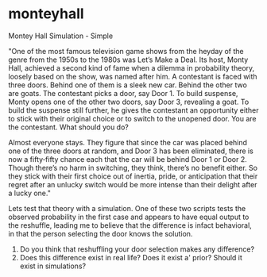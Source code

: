 # monteyhall
Montey Hall Simulation - Simple

"One of the most famous television game shows from the heyday of the genre from the 1950s to the 1980s was Let’s Make a Deal. Its host, Monty Hall, achieved a second kind of fame when a dilemma in probability theory, loosely based on the show, was named after him. A contestant is faced with three doors. Behind one of them is a sleek new car. Behind the other two are goats. The contestant picks a door, say Door 1. To build suspense, Monty opens one of the other two doors, say Door 3, revealing a goat. To build the suspense still further, he gives the contestant an opportunity either to stick with their original choice or to switch to the unopened door. You are the contestant. What should you do?


Almost everyone stays. They figure that since the car was placed behind one of the three doors at random, and Door 3 has been eliminated, there is now a fifty‑fifty chance each that the car will be behind Door 1 or Door 2. Though there’s no harm in switching, they think, there’s no benefit either. So they stick with their first choice out of inertia, pride, or anticipation that their regret after an unlucky switch would be more intense than their delight after a lucky one."

Lets test that theory with a simulation. One of these two scripts tests the observed probability in the first case and appears to have equal output to the reshuffle, leading me to believe that the difference is infact behavioral, in that the person selecting the door knows the solution.

1. Do you think that reshuffling your door selection makes any difference?
2. Does this difference exist in real life? Does it exist a' prior? Should it exist in simulations?
